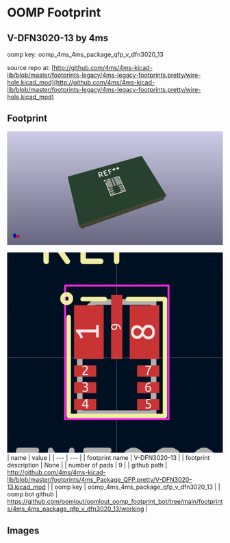 # OOMP Footprint  
## V-DFN3020-13  by 4ms  
  
oomp key: oomp_4ms_4ms_package_qfp_v_dfn3020_13  
  
source repo at: [http://github.com/4ms/4ms-kicad-lib/blob/master/footprints-legacy/4ms-legacy-footprints.pretty/wire-hole.kicad_mod](http://github.com/4ms/4ms-kicad-lib/blob/master/footprints-legacy/4ms-legacy-footprints.pretty/wire-hole.kicad_mod)  
## Footprint  
  
[![working_kicad_pcb_3d.png](working_kicad_pcb_3d_600.png)](working_kicad_pcb_3d.png)  
  
[![working.png](working_600.png)](working.png)  
| name | value | 
| --- | --- | 
| footprint name | V-DFN3020-13 | 
| footprint description | None | 
| number of pads | 9 | 
| github path | http://github.com/4ms/4ms-kicad-lib/blob/master/footprints/4ms_Package_QFP.pretty/V-DFN3020-13.kicad_mod | 
| oomp key | oomp_4ms_4ms_package_qfp_v_dfn3020_13 | 
| oomp bot github | https://github.com/oomlout/oomlout_oomp_footprint_bot/tree/main/footprints/4ms_4ms_package_qfp_v_dfn3020_13/working | 
## Images  
